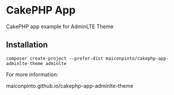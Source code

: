 # CakePHP App

CakePHP app example for AdminLTE Theme

## Installation

`composer create-project --prefer-dist maiconpinto/cakephp-app-adminlte-theme adminlte`

For more information:

maiconpinto.github.io/cakephp-app-adminlte-theme

